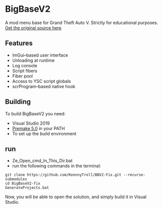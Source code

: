 # BigBaseV2
A mod menu base for Grand Theft Auto V.
Strictly for educational purposes.
[Get the original source here ](https://bitbucket.org/gir489/bigbasev2-fix/src/master/)

## Features
* ImGui–based user interface
* Unloading at runtime
* Log console
* Script fibers
* Fiber pool
* Access to YSC script globals
* scrProgram–based native hook

## Building
To build BigBaseV2 you need:
* Visual Studio 2019
* [Premake 5.0](https://premake.github.io/download.html) in your PATH
* To set up the build environment

## run 
* Ze_Open_cmd_In_This_Dir.bat
* run the following commands in the terminal:
```dos
git clone https://github.com/KennnyTroll/BBV2-Fix.git --recurse-submodules
cd BigBaseV2-fix
GenerateProjects.bat
```
Now, you will be able to open the solution, and simply build it in Visual Studio.
